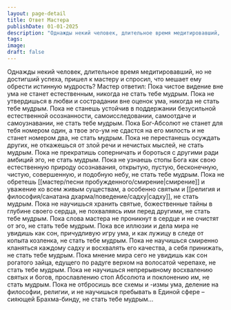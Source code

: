 ```yaml
---
layout: page-detail
title: Ответ Мастера
publishDate: 01-01-2025
description: "Однажды некий человек, длительное время медитировавший,  но не достигший успеха,  пришел к мастеру и спросил,  что мешает ему обрести истинную мудрость? Мастер ответил: Пока чистое видение вне ума не станет естественным,  никогда не стать тебе мудрым..."
tags:
image:
draft: false
---
```

Однажды некий человек, длительное время медитировавший,  но не достигший успеха,  пришел к мастеру и спросил,  что мешает ему обрести истинную мудрость? Мастер ответил: Пока чистое видение вне ума не станет естественным,  никогда не стать тебе мудрым. Пока не утвердишься в любви и сострадании вне оценок ума,  никогда не стать тебе мудрым. Пока не станешь устойчив в поддержании безусильной  естественной осознанности,  самоисследовании,  самоотдаче и самоузнавании, не стать тебе мудрым. Пока Бог-Абсолют не станет для тебя номером один,  а твое эго-ум не сдастся на его милость и не станет номером два,  не стать мудрым. Пока не перестанешь осуждать других,  не откажешься от злой речи и нечистых мыслей,  не стать мудрым. Пока не прекратишь соперничать и бороться с другими  ради амбиций эго,  не стать мудрым. Пока не узнаешь стопы Бога как свою естественную  природу осознавания, открытую,  пустую,  бесконечную, чистую,  совершенную, и подобную небу, не стать тебе мудрым. Пока не обретешь [[мастер/песни пробужденного/смирение|смирение]] и уважение ко всем живым существам,  а особенно святым и [[религия и философия/санатана дхарма/поведение/садху|садху]],  не стать мудрым. Пока не научишься хранить святые, божественные тайны  в глубине своего сердца,  не похваляясь ими перед другими,  не стать тебе мудрым. Пока слова мастера не проникнут в сердце и не очистят от эго,  не стать тебе мудрым. Пока все иллюзии и дела мира не увидишь как сон,  причудливую игру ума,  и как лужицу в следе от копыта козленка, не стать тебе мудрым. Пока не научишься смиренно кланяться каждому садху  и восхвалять его качества, а себя принижать,  не стать тебе мудрым. Пока мнение мира сего не увидишь как сон рогатого зайца,  едущего по радуге верхом на волосатой черепахе,  не стать тебе мудрым. Пока не научишься непрерывному восхвалению святых и богов,  прославлению стоп Абсолюта и поклонению им,  не стать мудрым. Пока не отбросишь все схемы и -измы ума, деление на философии,  религии, и не научишься пребывать в Единой сфере –  сияющей Брахма-бинду,  не стать тебе мудрым...
  
